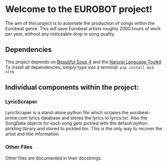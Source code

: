 Welcome to the EUROBOT project!
===============================

The aim of this project is to automate the production of songs within the
Eurobeat genre. This will save Eurobeat artists roughly 2000 hours of work per
year, without any noticeable drop in song quality.

Dependencies
-------------
This project depends on [Beautiful Soup 4][1] and the [Natural Language Toolkit][2]
To install all dependencies, simply type into a terminal:
`pip install bs4 nltk`

Individual components within the project:
-----------------------------------------

### LyricScraper
LyricScraper is a stand-alone python file which scrapes the eurobeat-prime.com
lyrics database and stores the lyrics to lyrics.txt. Also the SongData objects 
for each song gets pickled with the default python pickling library and stored
to pickled.bin. This is the only way to recover the artist and title
information.

### Other Files
Other files are documented in their docstrings.

[1]: http://www.crummy.com/software/BeautifulSoup/
[2]: http://www.nltk.org/
